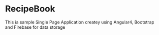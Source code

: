 # RecipeBook
This ia sample Single Page Application createy using Angular4, Bootstrap and Firebase for data storage
